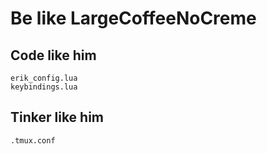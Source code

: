 # Be like LargeCoffeeNoCreme

## Code like him

```
erik_config.lua
keybindings.lua
````

## Tinker like him

```
.tmux.conf
```
